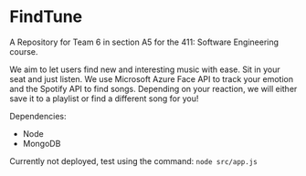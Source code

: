 # FindTune
A Repository for Team 6 in section A5 for the 411: Software Engineering course.

We aim to let users find new and interesting music with ease. Sit in your seat and just listen.
We use Microsoft Azure Face API to track your emotion and the Spotify API to find songs.
Depending on your reaction, we will either save it to a playlist or find a different song for you!

Dependencies:
- Node
- MongoDB

Currently not deployed, test using the command: `node src/app.js`
